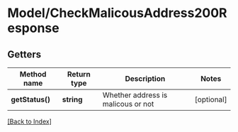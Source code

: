 # Model/CheckMalicousAddress200Response

## Getters

Method name | Return type | Description | Notes
------------ | ------------- | ------------- | -------------
**getStatus()** | **string** | Whether address is malicous or not | [optional]

[[Back to Index]](../index.md)

